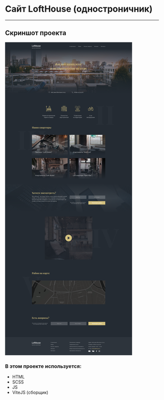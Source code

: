 # Сайт LoftHouse (одностроничник)

-------------------------

## Скриншот проекта

![Скриншот сайта](./screenshots/LoftHouse.png)

### В этом проекте используется:

* HTML
* SCSS
* JS
* ViteJS (сборщик)

